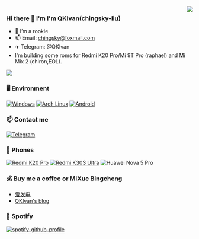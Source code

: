 <img align="right" src="https://github-readme-stats.vercel.app/api?username=chingsky-liu&include_all_commits=true&show_icons=true&theme=graywhite&count_private=true&hide_border=true" />

### Hi there 👋 I'm I'm QKIvan(chingsky-liu)
- 🌱 I’m a rookie
- 📫 Email: chingsky@foxmail.com
- ✈️ Telegram: @QKIvan
- I'm building some roms for Redmi K20 Pro/Mi 9T Pro (raphael) and Mi Mix 2 (chiron,EOL).

<img src="https://github-readme-stats-one-bice.vercel.app/api/top-langs/?username=chingsky-liu&layout=compact&exclude_repo=Hardware-Course&hide=Jupyter%20Notebook,MATLAB&role=OWNER,ORGANIZATION_MEMBER&langs_count=10"> </picture>

### 🖥️ Environment
[![Windows](https://img.shields.io/badge/Windows-00BBFF?style=flat-square&logo=Windows&logoColor=FFFFFF&labelColor=00BBFF)](https://www.microsoft.com/windows10)
[![Arch Linux](https://img.shields.io/badge/Arch%20Linux-008BFF?style=flat-square&logo=arch-linux&logoColor=FFFFFF&labelColor=008BFF)](https://archlinux.org)
[![Android](https://img.shields.io/badge/Android-00C000?style=flat-square&logo=android&logoColor=FFFFFF&labelColor=00C000)](https://www.android.com/android-12/)

### 📫 Contact me
[![Telegram](https://img.shields.io/badge/%40QKIvan-0088CC?style=flat-square&logo=telegram&logoColor=FFFFFF&labelColor=0088CC)](https://t.me/QKIvan)

### 📱 Phones
[![Redmi K20 Pro](https://img.shields.io/badge/Redmi%20K20%20Pro-ED9121?style=flat-square&logo=xiaomi&logoColor=FFFFFF&labelColor=ED9121)](https://www.mi.com/redmik20pro)
[![Redmi K30S Ultra](https://img.shields.io/badge/Redmi%20K30S%20Ultra-ED9121?style=flat-square&logo=xiaomi&logoColor=FFFFFF&labelColor=ED9121)](https://www.mi.com/redmik30s)
![Huawei Nova 5 Pro](https://img.shields.io/badge/Huawei%20Nova%205%20Pro-ff0000?style=flat-square&logo=huawei&logoColor=ffffff)

### 💰 Buy me a coffee or MiXue Bingcheng
* [爱发电](https://afdian.net/@qkivan)
* [QKIvan's blog](https://qkivan.ink)

### 🎵 Spotify
[![spotify-github-profile](https://spotify-github-profile.vercel.app/api/view?uid=31dv2hpvc2bvcog5xhd2hgnteho4&cover_image=true&theme=novatorem&bar_color=53b14f&bar_color_cover=false)](https://github.com/kittinan/spotify-github-profile)
